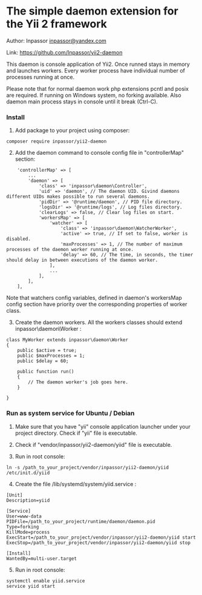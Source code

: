 The simple daemon extension for the Yii 2 framework
===================================================

Author: Inpassor <inpassor@yandex.com>

Link: https://github.com/Inpassor/yii2-daemon

This daemon is console application of Yii2.
Once runned stays in memory and launches workers.
Every worker process have individual number of processes running at once.

Please note that for normal daemon work php extensions pcntl and posix
are required. If running on Windows system, no forking available.
Also daemon main process stays in console until it break (Ctrl-C).

### Install

1) Add package to your project using composer:
```
composer require inpassor/yii2-daemon
```

2) Add the daemon command to console config file in "controllerMap" section:
```
    'controllerMap' => [
        ...
        'daemon' => [
            'class' => 'inpassor\daemon\Controller',
            'uid' => 'daemon', // The daemon UID. Givind daemons different UIDs makes possible to run several daemons.
            'pidDir' => '@runtime/daemon', // PID file directory.
            'logsDir' => '@runtime/logs', // Log files directory.
            'clearLogs' => false, // Clear log files on start.
            'workersMap' => [
                'watcher' => [
                    'class' => 'inpassor\daemon\WatcherWorker',
                    'active' => true, // If set to false, worker is disabled.
                    'maxProcesses' => 1, // The number of maximum processes of the daemon worker running at once.
                    'delay' => 60, // The time, in seconds, the timer should delay in between executions of the daemon worker.
                ],
                ...
            ],
        ],
    ],
```

Note that watchers config variables, defined in daemon's workersMap config section
have priority over the corresponding properties of worker class.

3) Create the daemon workers. All the workers classes should extend
inpassor\daemon\Worker :
```
class MyWorker extends inpassor\daemon\Worker
{
    public $active = true;
    public $maxProcesses = 1;
    public $delay = 60;

    public function run()
    {
        // The daemon worker's job goes here.
    }

}
```

### Run as system service for Ubuntu / Debian

1) Make sure that you have "yii" console application launcher under your
project directory. Check if "yii" file is executable.

2) Check if "vendor/inpassor/yii2-daemon/yiid" file is executable.

3) Run in root console:
```
ln -s /path_to_your_project/vendor/inpassor/yii2-daemon/yiid /etc/init.d/yiid
```

4) Create the file /lib/systemd/system/yiid.service :
```
[Unit]
Description=yiid
 
[Service]
User=www-data
PIDFile=/path_to_your_project/runtime/daemon/daemon.pid
Type=forking
KillMode=process
ExecStart=/path_to_your_project/vendor/inpassor/yii2-daemon/yiid start
ExecStop=/path_to_your_project/vendor/inpassor/yii2-daemon/yiid stop
 
[Install]
WantedBy=multi-user.target
```

5) Run in root console:
```
systemctl enable yiid.service
service yiid start
```
